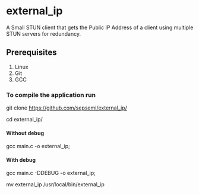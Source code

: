 # external_ip
A Small STUN client that gets the Public IP Address of a client using multiple STUN servers for redundancy.

## Prerequisites
1. Linux
2. Git
3. GCC

### To compile the application run

git clone https://github.com/sepsemi/external_ip/

cd external_ip/

#### Without debug
gcc main.c -o external_ip;

#### With debug
gcc main.c -DDEBUG -o external_ip;

mv external_ip /usr/local/bin/external_ip
